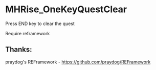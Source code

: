 # MHRise_OneKeyQuestClear
Press END key to clear the quest

Require reframework

## Thanks:
praydog's REFramework - https://github.com/praydog/REFramework
